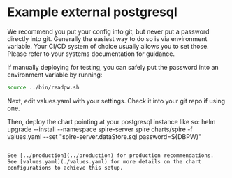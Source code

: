 # Example external postgresql

We recommend you put your config into git, but never put a password directly into git. Generally the easiest way to do so is via
environment variable. Your CI/CD system of choice usually allows you to set those. Please refer to your systems documentation for
guidance.

If manually deploying for testing, you can safely put the password into an environment variable by running:
```bash
source ../bin/readpw.sh
```

Next, edit values.yaml with your settings. Check it into your git repo if using one.

Then, deploy the chart pointing at your postgresql instance like so:
helm upgrade --install --namespace spire-server spire charts/spire -f values.yaml --set "spire-server.dataStore.sql.password=${DBPW}"
```

See [../production](../production) for production recommendations.
See [values.yaml](./values.yaml) for more details on the chart configurations to achieve this setup.
